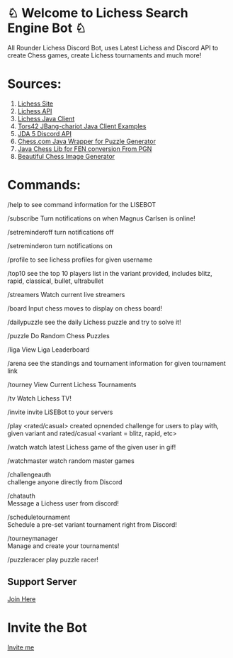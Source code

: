 # ♘ Welcome to Lichess Search Engine Bot ♘

All Rounder Lichess Discord Bot, uses Latest Lichess and Discord API to create Chess games, create Lichess tournaments and much more!


# Sources:

 1. [Lichess Site](https://lichess.org/) 
 2. [Lichess API](https://lichess.org/api) 
 3. [Lichess Java Client](https://github.com/tors42/chariot) 
 4. [Tors42 JBang-chariot Java Client Examples](https://github.com/tors42/jbang-chariot)
 5. [JDA 5 Discord API](https://github.com/DV8FromTheWorld/JDA)
 6. [Chess.com Java Wrapper for Puzzle Generator](https://github.com/sornerol/chess-com-pubapi-java-wrapper)
 7. [Java Chess Lib for FEN conversion From PGN](https://github.com/bhlangonijr/chesslib)
 8. [Beautiful Chess Image Generator](https://chessboardimage.com/)
 

# Commands:

 /help 
 to see command information for the LISEBOT

 /subscribe 
 Turn notifications on when Magnus Carlsen is online! 

 /setreminderoff 
 turn notifications off 

 /setreminderon 
 turn notifications on

 /profile <Lichess username> 
 to see lichess profiles for given username

 /top10 <Lichess variant> 
 see the top 10 players list in the variant provided, includes blitz, rapid, classical, bullet, ultrabullet

 /streamers 
 Watch current live streamers

 /board <Moves> Input chess moves to display on chess board!

 /dailypuzzle 
 see the daily Lichess puzzle and try to solve it!

 /puzzle 
 Do Random Chess Puzzles

 /liga <Lichess Team> 
 View Liga Leaderboard 

 /arena <Lichess arena URL> 
 see the standings and tournament information for given tournament link

 /tourney
 View Current Lichess Tournaments
 
 /tv 
 Watch Lichess TV!

 /invite 
 invite LiSEBot to your servers

 /play <variant> <rated/casual> 
 created opnended challenge for users to play with, given variant and rated/casual <variant = blitz, rapid, etc>

 /watch <Lichess Username> 
 watch latest Lichess game of the given user in gif!

 /watchmaster 
 watch random master games
 
 /challengeauth  
 challenge anyone directly from Discord

 /chatauth  
 Message a Lichess user from discord!

 /scheduletournament  
 Schedule a pre-set variant tournament right from Discord!

 /tourneymanager  
 Manage and create your tournaments! 

 /puzzleracer 
 play puzzle racer! 


## Support Server
 
[Join Here](https://discord.gg/6GdGqwxBdW)

# Invite the Bot
[Invite me](https://discord.com/oauth2/authorize?client_id=930544707300393021&permissions=8&scope=bot%20applications.commands)



